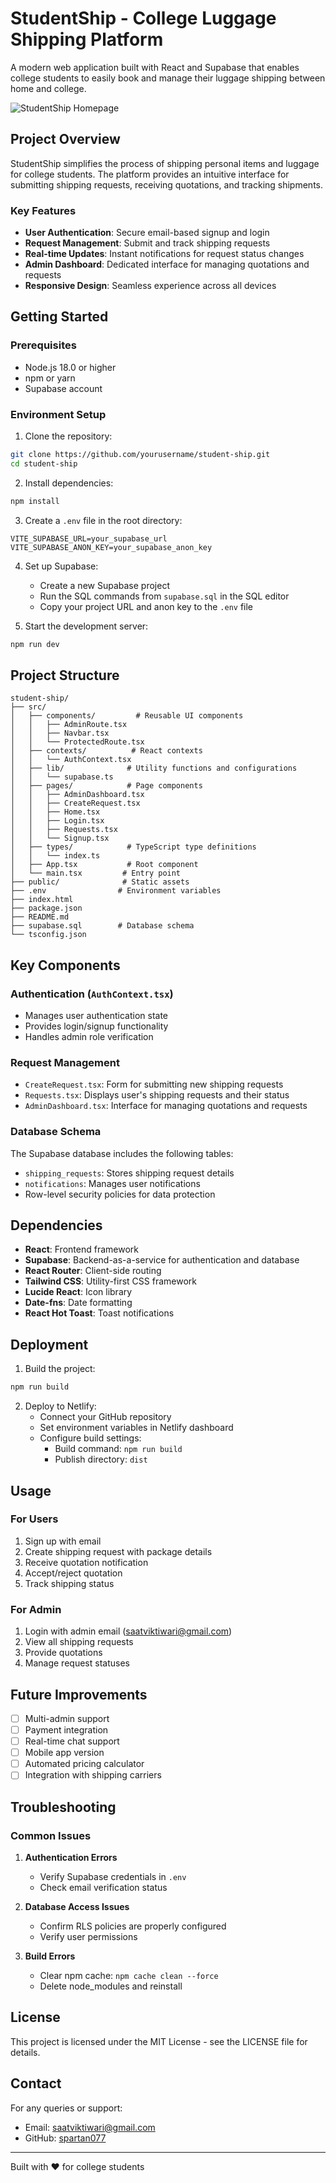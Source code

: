 # StudentShip - College Luggage Shipping Platform

A modern web application built with React and Supabase that enables college students to easily book and manage their luggage shipping between home and college.

![StudentShip Homepage](https://images.unsplash.com/photo-1596276122653-ae4d3c2d4d2a?auto=format&fit=crop&q=80)

## Project Overview

StudentShip simplifies the process of shipping personal items and luggage for college students. The platform provides an intuitive interface for submitting shipping requests, receiving quotations, and tracking shipments.

### Key Features

- **User Authentication**: Secure email-based signup and login
- **Request Management**: Submit and track shipping requests
- **Real-time Updates**: Instant notifications for request status changes
- **Admin Dashboard**: Dedicated interface for managing quotations and requests
- **Responsive Design**: Seamless experience across all devices

## Getting Started

### Prerequisites

- Node.js 18.0 or higher
- npm or yarn
- Supabase account

### Environment Setup

1. Clone the repository:
```bash
git clone https://github.com/yourusername/student-ship.git
cd student-ship
```

2. Install dependencies:
```bash
npm install
```

3. Create a `.env` file in the root directory:
```env
VITE_SUPABASE_URL=your_supabase_url
VITE_SUPABASE_ANON_KEY=your_supabase_anon_key
```

4. Set up Supabase:
   - Create a new Supabase project
   - Run the SQL commands from `supabase.sql` in the SQL editor
   - Copy your project URL and anon key to the `.env` file

5. Start the development server:
```bash
npm run dev
```

## Project Structure

```
student-ship/
├── src/
│   ├── components/         # Reusable UI components
│   │   ├── AdminRoute.tsx
│   │   ├── Navbar.tsx
│   │   └── ProtectedRoute.tsx
│   ├── contexts/          # React contexts
│   │   └── AuthContext.tsx
│   ├── lib/              # Utility functions and configurations
│   │   └── supabase.ts
│   ├── pages/            # Page components
│   │   ├── AdminDashboard.tsx
│   │   ├── CreateRequest.tsx
│   │   ├── Home.tsx
│   │   ├── Login.tsx
│   │   ├── Requests.tsx
│   │   └── Signup.tsx
│   ├── types/            # TypeScript type definitions
│   │   └── index.ts
│   ├── App.tsx           # Root component
│   └── main.tsx         # Entry point
├── public/              # Static assets
├── .env                # Environment variables
├── index.html
├── package.json
├── README.md
├── supabase.sql        # Database schema
└── tsconfig.json
```

## Key Components

### Authentication (`AuthContext.tsx`)
- Manages user authentication state
- Provides login/signup functionality
- Handles admin role verification

### Request Management
- `CreateRequest.tsx`: Form for submitting new shipping requests
- `Requests.tsx`: Displays user's shipping requests and their status
- `AdminDashboard.tsx`: Interface for managing quotations and requests

### Database Schema

The Supabase database includes the following tables:
- `shipping_requests`: Stores shipping request details
- `notifications`: Manages user notifications
- Row-level security policies for data protection

## Dependencies

- **React**: Frontend framework
- **Supabase**: Backend-as-a-service for authentication and database
- **React Router**: Client-side routing
- **Tailwind CSS**: Utility-first CSS framework
- **Lucide React**: Icon library
- **Date-fns**: Date formatting
- **React Hot Toast**: Toast notifications

## Deployment

1. Build the project:
```bash
npm run build
```

2. Deploy to Netlify:
   - Connect your GitHub repository
   - Set environment variables in Netlify dashboard
   - Configure build settings:
     - Build command: `npm run build`
     - Publish directory: `dist`

## Usage

### For Users
1. Sign up with email
2. Create shipping request with package details
3. Receive quotation notification
4. Accept/reject quotation
5. Track shipping status

### For Admin
1. Login with admin email (saatviktiwari@gmail.com)
2. View all shipping requests
3. Provide quotations
4. Manage request statuses

## Future Improvements

- [ ] Multi-admin support
- [ ] Payment integration
- [ ] Real-time chat support
- [ ] Mobile app version
- [ ] Automated pricing calculator
- [ ] Integration with shipping carriers

## Troubleshooting

### Common Issues

1. **Authentication Errors**
   - Verify Supabase credentials in `.env`
   - Check email verification status

2. **Database Access Issues**
   - Confirm RLS policies are properly configured
   - Verify user permissions

3. **Build Errors**
   - Clear npm cache: `npm cache clean --force`
   - Delete node_modules and reinstall

## License

This project is licensed under the MIT License - see the LICENSE file for details.

## Contact

For any queries or support:
- Email: saatviktiwari@gmail.com
- GitHub: [spartan077](https://github.com/spartan077)

---

Built with ❤️ for college students

